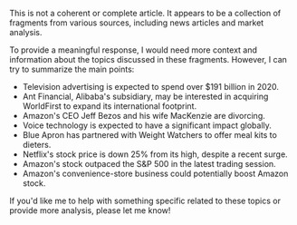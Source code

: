 This is not a coherent or complete article. It appears to be a collection of fragments from various sources, including news articles and market analysis.

To provide a meaningful response, I would need more context and information about the topics discussed in these fragments. However, I can try to summarize the main points:

* Television advertising is expected to spend over $191 billion in 2020.
* Ant Financial, Alibaba's subsidiary, may be interested in acquiring WorldFirst to expand its international footprint.
* Amazon's CEO Jeff Bezos and his wife MacKenzie are divorcing.
* Voice technology is expected to have a significant impact globally.
* Blue Apron has partnered with Weight Watchers to offer meal kits to dieters.
* Netflix's stock price is down 25% from its high, despite a recent surge.
* Amazon's stock outpaced the S&P 500 in the latest trading session.
* Amazon's convenience-store business could potentially boost Amazon stock.

If you'd like me to help with something specific related to these topics or provide more analysis, please let me know!